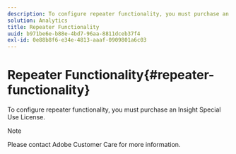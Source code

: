 ```yaml
---
description: To configure repeater functionality, you must purchase an Insight Special Use License.
solution: Analytics
title: Repeater Functionality
uuid: b971be6e-b88e-4bd7-96aa-8811dceb37f4
exl-id: 0e88b8f6-e34e-4813-aaaf-0909801a6c03
---
```

# Repeater Functionality{#repeater-functionality}

To configure repeater functionality, you must purchase an Insight Special Use License.

>[!NOTE]
>
>Please contact Adobe Customer Care for more information.

